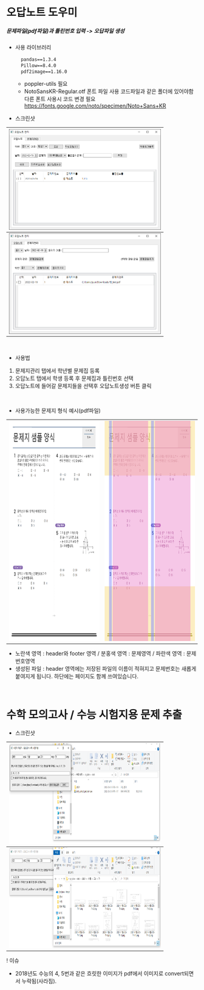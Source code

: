 # 오답노트 도우미
 ##### 문제파일(pdf파일)과 틀린번호 입력 -> 오답파일 생성

 
* 사용 라이브러리

		pandas==1.3.4
		Pillow==8.4.0
		pdf2image==1.16.0

	 - poppler-utils 필요
	 - NotoSansKR-Regular.otf 폰트 파일 사용
	코드파일과 같은 폴더에 있어야함
	다른 폰트 사용시 코드 변경 필요
	https://fonts.google.com/noto/specimen/Noto+Sans+KR

* 스크린샷

| <img src = "https://github.com/JooJiyun/Review_Note_Helper/blob/main/screenshot/capture1.PNG" width ="400" height="265">  |
| ------------ |
| <img src ="https://github.com/JooJiyun/Review_Note_Helper/blob/main/screenshot/capture2.PNG" width ="400" height="265">  |


<br>

* 사용법
1. 문제지관리 탭에서 학년별 문제집 등록
2. 오답노트 탭에서 학생 등록 후 문제집과 틀린번호 선택
3. 오답노트에 들어갈 문제지들을 선택후 오답노트생성 버튼 클릭

<br>

* 사용가능한 문제지 형식 예시(pdf파일)

|   |   |
| ------------ | ------------ |
| <img src = "https://github.com/JooJiyun/Review_Note_Helper/blob/main/screenshot/format.png" width ="400" height="580">  |  <img src = "https://github.com/JooJiyun/Review_Note_Helper/blob/main/screenshot/format_area.png" width ="400" height="580">  |

* 노란색 영역 : header와 footer 영역 / 분홍색 영역 : 문제영역 / 파란색 영역 : 문제번호영역
* 생성된 파일 : header 영역에는 저장된 파일의 이름이 적혀지고 문제번호는 새롭게 붙여지게 됩니다. 하단에는 페이지도 함께 쓰여있습니다.

<br>

# 수학 모의고사 / 수능 시험지용 문제 추출

* 스크린샷

| <img src = "https://github.com/JooJiyun/Review_Note_Helper/blob/main/screenshot/ex_pr_capture1.PNG" width ="400" height="265">  |
| ------------ |
| <img src ="https://github.com/JooJiyun/Review_Note_Helper/blob/main/screenshot/ex_pr_capture2.PNG" width ="400" height="265">  |

! 이슈
 - 2018년도 수능의 4, 5번과 같은 흐릿한 이미지가 pdf에서 이미지로 convert되면서 누락됨(사라짐). 
